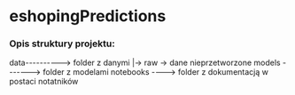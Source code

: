 # eshopingPredictions

### Opis struktury projektu:

data----------> folder z danymi
|-> raw -> dane nieprzetworzone
models -------> folder z modelami
notebooks ----> folder z dokumentacją w postaci notatników
